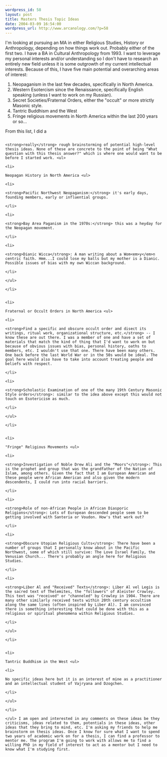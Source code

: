 ```yaml
--- 
wordpress_id: 58
layout: post
title: Masters Thesis Topic Ideas
date: 2004-03-09 16:54:00
wordpress_url: http://www.arcanology.com/?p=58
---
```

I'm looking at pursuing an MA in either Religious Studies, History or Anthropology, depending on how things work out. Probably either of the first two. I have a BA in Cultural Anthropology from 1993. I want to leverage my personal interests and/or understanding so I don't have to research an entirely new field unless it is some outgrowth of my current intellectual interests. Because of this, I have five main potential and overarching areas of interest: <ol>
                                                                                                                                                                                                                                                                                                                                                          <li>
                                                                                                                                                                                                                                                                                                                                                            Neopaganism in the last few decades, specifically in North America.
                                                                                                                                                                                                                                                                                                                                                          </li>
                                                                                                                                                                                                                                                                                                                                                          <li>
                                                                                                                                                                                                                                                                                                                                                            Western Esotercism since the Renaissance, specifically English speaking (unless I want to work on my Russian).
                                                                                                                                                                                                                                                                                                                                                          </li>
                                                                                                                                                                                                                                                                                                                                                          <li>
                                                                                                                                                                                                                                                                                                                                                            Secret Societies/Fraternal Orders, either the "occult" or more strictly Masonic style.
                                                                                                                                                                                                                                                                                                                                                          </li>
                                                                                                                                                                                                                                                                                                                                                          <li>
                                                                                                                                                                                                                                                                                                                                                            Tantric Buddhism and the West
                                                                                                                                                                                                                                                                                                                                                          </li>
                                                                                                                                                                                                                                                                                                                                                          <li>
                                                                                                                                                                                                                                                                                                                                                            Fringe religious movements in North America within the last 200 years or so...
                                                                                                                                                                                                                                                                                                                                                          </li>
                                                                                                                                                                                                                                                                                                                                                        </ol> From this list, I did a 
                                                                                                                                                                                                                                                                                                                                                        
                                                                                                                                                                                                                                                                                                                                                        <strong>really</strong> rough brainstorming of potential high-level thesis ideas. None of these are concrete to the point of being "What question with this thesis answer?" which is where one would want to be before I started work. <ul>
                                                                                                                                                                                                                                                                                                                                                          <li>
                                                                                                                                                                                                                                                                                                                                                            Neopagan History in North America <ul>
                                                                                                                                                                                                                                                                                                                                                              <li>
                                                                                                                                                                                                                                                                                                                                                                <strong>Pacific Northwest Neopaganism:</strong> it's early days, founding members, early or influential groups.
                                                                                                                                                                                                                                                                                                                                                              </li>
                                                                                                                                                                                                                                                                                                                                                              <li>
                                                                                                                                                                                                                                                                                                                                                                <strong>Bay Area Paganism in the 1970s:</strong> this was a heyday for the Neopagan movement.
                                                                                                                                                                                                                                                                                                                                                              </li>
                                                                                                                                                                                                                                                                                                                                                              <li>
                                                                                                                                                                                                                                                                                                                                                                <strong>Dianic Wicca</strong>: A man writing about a Wom<em>y</em>n centric faith. Hmm...I could lose my balls but my mother is a Dianic. Possible issues of bias with my own Wiccan background.
                                                                                                                                                                                                                                                                                                                                                              </li>
                                                                                                                                                                                                                                                                                                                                                            </ul>
                                                                                                                                                                                                                                                                                                                                                          </li>
                                                                                                                                                                                                                                                                                                                                                          
                                                                                                                                                                                                                                                                                                                                                          <li>
                                                                                                                                                                                                                                                                                                                                                            Fraternal or Occult Orders in North America <ul>
                                                                                                                                                                                                                                                                                                                                                              <li>
                                                                                                                                                                                                                                                                                                                                                                <strong>Find a specific and obscure occult order and disect its writings, ritual work, organizational structure, etc.</strong> -- I know these are out there. I was a member of one and have a set of materials that match the kind of thing that I'd want to work on but because of obvious issues with bias, personal history, oaths to members, etc. I wouldn't use that one. There have been many others. One back before the last World War or in the 50s would be ideal. The goal here would also have to take into account treating people and beliefs with respect.
                                                                                                                                                                                                                                                                                                                                                              </li>
                                                                                                                                                                                                                                                                                                                                                              <li>
                                                                                                                                                                                                                                                                                                                                                                <strong>Scholastic Examination of one of the many 19th Century Masonic Style orders</strong>: similar to the idea above except this would not touch on Esotericism as much.
                                                                                                                                                                                                                                                                                                                                                              </li>
                                                                                                                                                                                                                                                                                                                                                            </ul>
                                                                                                                                                                                                                                                                                                                                                          </li>
                                                                                                                                                                                                                                                                                                                                                          
                                                                                                                                                                                                                                                                                                                                                          <li>
                                                                                                                                                                                                                                                                                                                                                            "Fringe" Religious Movements <ul>
                                                                                                                                                                                                                                                                                                                                                              <li>
                                                                                                                                                                                                                                                                                                                                                                <strong>Investigation of Noble Drew Ali and the "Moors"</strong>: This is the prophet and group that was the grandfather of the Nation of Islam, among others. Given the fact that I am European American and these people were African American and also given the modern descendents, I could run into racial barriers.
                                                                                                                                                                                                                                                                                                                                                              </li>
                                                                                                                                                                                                                                                                                                                                                              <li>
                                                                                                                                                                                                                                                                                                                                                                <strong>Role of non-African People in African Diasporic Religions</strong>: Lots of European descended people seem to be getting involved with Santeria or Voudon. How's that work out?
                                                                                                                                                                                                                                                                                                                                                              </li>
                                                                                                                                                                                                                                                                                                                                                              <li>
                                                                                                                                                                                                                                                                                                                                                                <strong>Obscure Utopian Religious Cults</strong>: There have been a number of groups that I personally know about in the Pacific Northwest, some of which still survive: The Love Israel Family, the Venusian Church... There's probably an angle here for Religious Studies.
                                                                                                                                                                                                                                                                                                                                                              </li>
                                                                                                                                                                                                                                                                                                                                                              <li>
                                                                                                                                                                                                                                                                                                                                                                <strong>Liber Al and "Received" Texts</strong>: Liber Al vel Legis is the sacred text of Thelemites, the "followers" of Aleister Crowley. This text was "received" or "channeled" by Crowley in 1904. There are many other similarly received texts within 20th century occultism along the same lines (often inspired by Liber Al). I am convinced there is something interesting that could be done with this as a religious or spiritual phenomena within Religious Studies.
                                                                                                                                                                                                                                                                                                                                                              </li>
                                                                                                                                                                                                                                                                                                                                                            </ul>
                                                                                                                                                                                                                                                                                                                                                          </li>
                                                                                                                                                                                                                                                                                                                                                          
                                                                                                                                                                                                                                                                                                                                                          <li>
                                                                                                                                                                                                                                                                                                                                                            Tantric Buddhism in the West <ul>
                                                                                                                                                                                                                                                                                                                                                              <li>
                                                                                                                                                                                                                                                                                                                                                                No specific ideas here but it is an interest of mine as a practitioner and an intellectual student of Vajryana and Dzogchen.
                                                                                                                                                                                                                                                                                                                                                              </li>
                                                                                                                                                                                                                                                                                                                                                            </ul>
                                                                                                                                                                                                                                                                                                                                                          </li>
                                                                                                                                                                                                                                                                                                                                                        </ul> I am open and interested in any comments on these ideas be they criticisms, ideas related to them, potentials in these ideas, other ideas that they bring to mind, etc. I'm asking my friends to help me brainstorm on thesis ideas. Once I know for sure what I want to spend two years of academic work on for a thesis, I can find a professor to mentor me. The program I'm going to work with allows me to find a willing PhD in my field of interest to act as a mentor but I need to know what I'm studying first.